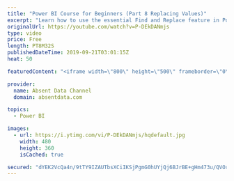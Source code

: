 ```yaml
---
title: "Power BI Course for Beginners (Part 8 Replacing Values)"
excerpt: "Learn how to use the essential Find and Replace feature in Power BI."
originalUrl: https://youtube.com/watch?v=P-DEkDANmjs
type: video
price: Free
length: PT8M32S
publishedDateTime: 2019-09-21T03:01:15Z
heat: 50

featuredContent: "<iframe width=\"800\" height=\"500\" frameborder=\"0\" src=\"https://www.youtube.com/embed/P-DEkDANmjs\" allow=\"accelerometer; autoplay; encrypted-media; gyroscope; picture-in-picture\" allowfullscreen></iframe>"

provider:
  name: Absent Data Channel
  domain: absentdata.com

topics:
  - Power BI

images:
  - url: https://i.ytimg.com/vi/P-DEkDANmjs/hqdefault.jpg
    width: 480
    height: 360
    isCached: true

secured: "dYEK2VcQa4n/9tTY9IZAUTbsXCiIKSjPgmG0hUYjQj6BJrBE+gHm473u/QVOrTt5GSdxuUSIbPAt9MtSASEN3DLYp+mtOvfh+KBC/MnSy5MzGEj0qQk5mH7oPwEDjRwJrkEvIje9+lAdMgQl4AuktDWTu6ReWGc5tlf6my1QLfC7j1SVkV6qZIwLvz5KAMJ/AdJZ5ijwYOY7cWxsBq+GWDRGv9nfuYkLpJKKFUbo6fOK+5gUdQu67Gz7TZH2Kn5zq9bGm1hyadXNkBwVxIP4AP6sFsDwK0TDNqGbpoT+OoX7x/TbZ4wvQRq5NueaHvE5/ZhYR00wXEsGetsTZJtFJ0YiHIHNJoxHVMMHHBHvmWoxNXcYeFDCCEaZo3FI3jxE1OstR4M1T1BBPBJ8/DUofs26vYaMWwzyB+XB8zoJ5f4=;UL2T7bxTrZHxXbPKotOMew=="
---
```


